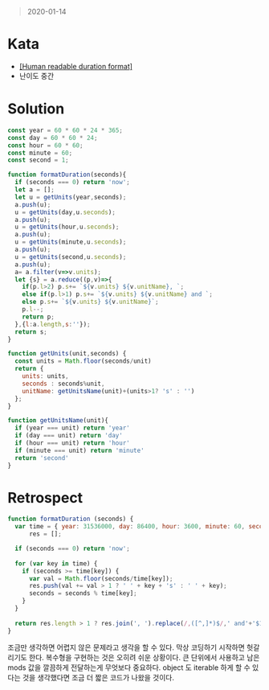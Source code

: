 > 2020-01-14
# Kata
- [[Human readable duration format]](https://www.codewars.com/kata/52742f58faf5485cae000b9a/solutions/javascript)
- 난이도 중간 

# Solution
```javascript
const year = 60 * 60 * 24 * 365;
const day = 60 * 60 * 24;
const hour = 60 * 60;
const minute = 60;
const second = 1;

function formatDuration(seconds){
  if (seconds === 0) return 'now';
  let a = [];
  let u = getUnits(year,seconds);
  a.push(u);
  u = getUnits(day,u.seconds);
  a.push(u);
  u = getUnits(hour,u.seconds);
  a.push(u);
  u = getUnits(minute,u.seconds);
  a.push(u);
  u = getUnits(second,u.seconds);
  a.push(u);
  a= a.filter(v=>v.units);
  let {s} = a.reduce((p,v)=>{
    if(p.l>2) p.s+= `${v.units} ${v.unitName}, `;
    else if(p.l>1) p.s+= `${v.units} ${v.unitName} and `;
    else p.s+= `${v.units} ${v.unitName}`;
    p.l--;
    return p;
  },{l:a.length,s:''});
  return s;
}

function getUnits(unit,seconds) {
  const units = Math.floor(seconds/unit)
  return {
    units: units,
    seconds : seconds%unit,
    unitName: getUnitsName(unit)+(units>1? 's' : '')
  };
}

function getUnitsName(unit){
  if (year === unit) return 'year'
  if (day === unit) return 'day'
  if (hour === unit) return 'hour'
  if (minute === unit) return 'minute'
  return 'second'
}

```
# Retrospect
```javascript
function formatDuration (seconds) {
  var time = { year: 31536000, day: 86400, hour: 3600, minute: 60, second: 1 },
      res = [];

  if (seconds === 0) return 'now';
  
  for (var key in time) {
    if (seconds >= time[key]) {
      var val = Math.floor(seconds/time[key]);
      res.push(val += val > 1 ? ' ' + key + 's' : ' ' + key);
      seconds = seconds % time[key];
    }
  }
 
  return res.length > 1 ? res.join(', ').replace(/,([^,]*)$/,' and'+'$1') : res[0]
}
```

조금만 생각하면 어렵지 않은 문제라고 생각을 할 수 있다.
막상 코딩하기 시작하면 헛갈리기도 한다. 복수형을 구현하는 것은 오히려 쉬운 상황이다. 
큰 단위에서 사용하고 남은 mods 값을 깔끔하게 전달하는게 무엇보다 중요하다.
object 도 iterable 하게 할 수 있다는 것을 생각했다면 조금 더 짧은 코드가 나왔을 것이다. 
